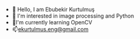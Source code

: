- 👋 Hello, I am Ebubekir Kurtulmuş
- 👀 I'm interested in image processing and Python
- 🌱I'm currently learning OpenCV
- 📫ekurtulmus.eng@gmail.com
<!---
ekurtulmus/ekurtulmus is a ✨ special ✨ repository because its `README.md` (this file) appears on your GitHub profile.
You can click the Preview link to take a look at your changes.
--->
